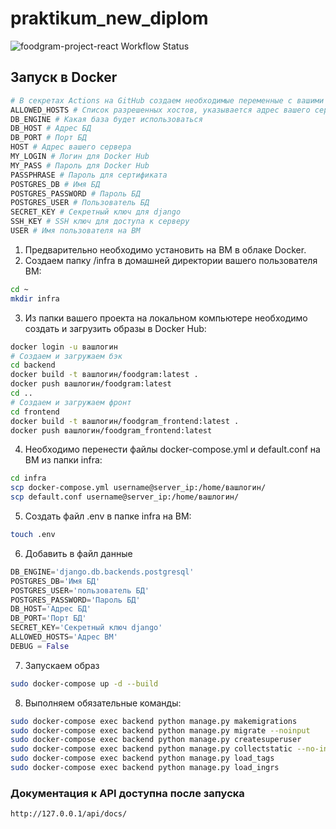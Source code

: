 # praktikum_new_diplom
![foodgram-project-react Workflow Status](https://github.com/leonidvanyukov/foodgram-project-react/actions/workflows/workflow.yml/badge.svg?branch=master&event=push)
## Запуск в Docker
```bash
# В секретах Actions на GitHub создаем необходимые переменные с вашими данными
ALLOWED_HOSTS # Список разрешенных хостов, указывается адрес вашего сервера
DB_ENGINE # Какая база будет использоваться
DB_HOST # Адрес БД
DB_PORT # Порт БД
HOST # Адрес вашего сервера
MY_LOGIN # Логин для Docker Hub
MY_PASS # Пароль для Docker Hub
PASSPHRASE # Пароль для сертификата
POSTGRES_DB # Имя БД
POSTGRES_PASSWORD # Пароль БД
POSTGRES_USER # Пользователь БД 
SECRET_KEY # Секретный ключ для django
SSH_KEY # SSH ключ для доступа к серверу
USER # Имя пользователя на ВМ
```

1. Предварительно необходимо установить на ВМ в облаке Docker.
2. Создаем папку /infra в домашней директории вашего пользователя ВМ:
```bash
cd ~
mkdir infra
```

3. Из папки вашего проекта на локальном компьютере необходимо создать и загрузить образы в Docker Hub:

```bash
docker login -u вашлогин
# Создаем и загружаем бэк
cd backend
docker build -t вашлогин/foodgram:latest .
docker push вашлогин/foodgram:latest
cd ..
# Создаем и загружаем фронт
cd frontend
docker build -t вашлогин/foodgram_frontend:latest .
docker push вашлогин/foodgram_frontend:latest
```

4. Необходимо перенести файлы docker-compose.yml и default.conf на ВМ из папки infra:

```bash
cd infra
scp docker-compose.yml username@server_ip:/home/вашлогин/
scp default.conf username@server_ip:/home/вашлогин/
```

5. Создать файл .env в папке infra на ВМ:

```bash
touch .env
```

6. Добавить в файл данные

```python
DB_ENGINE='django.db.backends.postgresql'
POSTGRES_DB='Имя БД'
POSTGRES_USER='пользователь БД'
POSTGRES_PASSWORD='Пароль БД'
DB_HOST='Адрес БД'
DB_PORT='Порт БД'
SECRET_KEY='Секретный ключ django'
ALLOWED_HOSTS='Адрес ВМ'
DEBUG = False
```

7. Запускаем образ

```bash
sudo docker-compose up -d --build
```

8. Выполняем обязательные команды:

```bash
sudo docker-compose exec backend python manage.py makemigrations
sudo docker-compose exec backend python manage.py migrate --noinput
sudo docker-compose exec backend python manage.py createsuperuser
sudo docker-compose exec backend python manage.py collectstatic --no-input
sudo docker-compose exec backend python manage.py load_tags
sudo docker-compose exec backend python manage.py load_ingrs
```
### Документация к API доступна после запуска

```url
http://127.0.0.1/api/docs/
```
